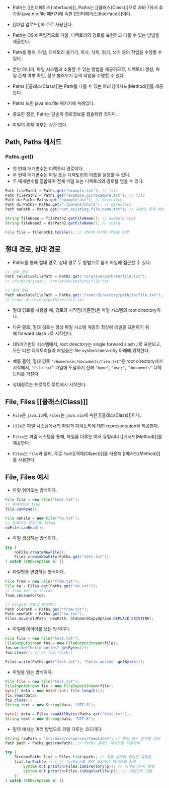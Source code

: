 - Path는 [[인터페이스(Interface)]], Paths는 [[클래스(Class)]]으로 자바 7에서 추가된 java.nio.file 패키지에 속한 [[인터페이스(Interface)]]이다.
- [[파일 업로드]]에 주로 사용된다.

- Path는 OS에 독립적으로 파일, 디렉토리의 경로를 표현하고 다룰 수 있는 방법을 제공한다.

- Path를 통해, 파일, 디렉토리 옮기기, 복사, 삭제, 읽기, 쓰기 등의 작업을 수행할 수 있다.  
- 뿐만 아니라, 파일 시스템과 소통할 수 있는 방법을 제공하므로, 디렉토리 생성, 파일 존재 여부 확인, 정보 불러오기 등의 작업을 수행할 수 있다.

- Paths [[클래스(Class)]]는 Path를 다룰 수 있는 여러 [[메서드(Method)]]를 제공한다.  
- Paths 또한 java.nio.file 패키지에 속해있다.

- 중요한 점은, Path는 단순히 경로정보를 캡슐화한 것이다. 
- 파일의 존재 여부는 상관 없다.

## Path, Paths 메서드

### Paths.get()

- 첫 번째 매개변수는 디렉토리 경로이다.
- 두 번째 매개변수는 파일 또는 디렉토리의 이름을 설정할 수 있다.
- 두 매개변수를 결합하여 전체 파일 또는 디렉토리의 경로를 얻을 수 있다.


```java
Path filePath1 = Paths.get("example.txt"); // file
Path filePath2 = Paths.get("example_dir/example.txt"); // file
Path dirPath= Paths.get("example_dir"); // directory
Path dirPath2= Paths.get("./parent/child"); // directory
Path noPath = Paths.get("not_existing_file_name.txt"); // 파일의 존재 여부와는 상관없음

String fileName = filePath2.getFileName(); // example.text
String fileName2 = dirPath2.getFileName(); // child

File file = filePath1.toFile(); // 경로에 위치한 파일을 반환
```

## 절대 경로, 상대 경로

- Paths를 통해 절대 경로, 상대 경로 두 방법으로 쉽게 파일에 접근할 수 있다.

```java
// 상대 경로
Path relativeFilePath = Paths.get("relative/path/to/file.txt");
// src/main/java/.../relative/path/to/file.txt

// 절대 경로
Path absoluteFilePath = Paths.get("/root-directory/path/to/file.txt");
// /root-directory/path/to/file.txt
```

- 절대 경로를 사용할 때, 경로의 시작점(기준점)은 파일 시스템의 root directory이다.  
- 다른 말로, 절대 경로는 항상 파일 시스템 계층의 최상위 레벨을 표현하기 위해 forward slash `/`로 시작한다.

- UNIX기반의 시스템에서, root directory는 single forward slash `/`로 표현되고, 모든 다른 디렉토리들과 파일들은 file system hierarchy 아래에 위치한다.  

- 예를 들어, 절대 경로 `"/home/user/documents/file.txt"`은 root directory에서 시작해서, `"file.txt"` 파일에 도달하기 전에 `"home"`, `"user"`, `"documents"` 디렉토리를 거친다.

- 상대경로는 프로젝트 루트에서 시작한다.

## File, Files [[클래스(Class)]]

- `File`은 `java.io`에, `Files`는 `java.nio`에 속한 [[클래스(Class)]]이다.

- `File`은 파일 시스템에서의 파일과 디렉토리에 대한 representation을 제공한다.  
- `Files`는 파일 시스템을 통해, 파일을 다루는 여러 유틸리티 [[메서드(Method)]]를 제공한다.

- `Files`는 `File`과 달리, 주로 `Path`[[객체(Object)]]를 사용해 [[메서드(Method)]]를 사용한다.

## File, Files 예시

- 파일 읽어오는 방식이다.

```java
File file = new File("test.txt");
// 존재하므로 true
file.canRead(); 

File noFile = new File("no.txt");
// 존재하지 않으므로 false
noFile.canRead(); 

```

- 파일 생성하는 방식이다.

```java
try {
	noFile.createNewFile();
    Files.createNewFile(Paths.get("test.txt"));
} catch (IOException e) {}
```

- 파일명을 변경하는 방식이다.

```java
File from = new File("from.txt");
File to = Files.get(Paths.get("to.txt"));
// from.txt -> to.txt
from.renameTo(to);

// Files로 파일명 변경하기
Path oldPath = Paths.get("from.txt");
Path newPath = Paths.get("to.txt");
Files.move(oldPath, newPath, StandardCopyOption.REPLACE_EXISTING);
```

- 파일에 데이터를 쓰는 방식이다.

```java
File file = new File("test.txt");
FileOutputStream fos = new FileOutputStream(file);
fos.write("hello worlds".getBytes());
fos.close(); // or fos.flush()

Files.write(Paths.get("test.txt"), "hello worlds".getBytes());
```

- 파일을 읽는 방식이다.

```java
File file = new File("test.txt");
FileInputStream fis = new FileInputStream(file);
byte[] data = new byte[(int) file.length()];
fis.read(data);
fis.close();
String text = new String(data, "UTF-8");

byte[] data = Files.readAllBytes(Paths.get("test.txt"));
String text = new String(data, "UTF-8");
```

- 밑의 예시는 여러 방법으로 파일 다루는 코드이다.

```java
String rawPath = "src/main/resources/templates"; // 파일 패스 문자열 정의
Path path = Paths.get(rawPath); // Paths 클래스 메서드를 사용하여 

try {
	Stream<Path> list = Files.list(path); // 특정 경로에 위치한 파일들
    list.forEach(p -> { // forEach를 통해 요소마다 메서드를 실행
		System.out.println(Files.isDirectory(p)); // 디렉토리인지 판별
		System.out.println(Files.isRegularFile(p)); // 파일인지 판별
    })
} catch (IOException e) {}
```